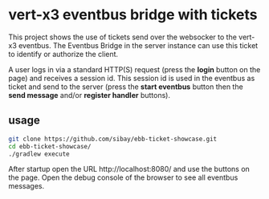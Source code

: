 # vert-x3 eventbus bridge with tickets

This project shows the use of tickets send over the websocker to the vert-x3 eventbus. The Eventbus Bridge in the server instance can use this ticket to identify or authorize the client.

A user logs in via a standard HTTP(S) request (press the __login__ button on the page) and receives a session id. This session id is used in the eventbus as ticket and send to the server (press the __start eventbus__ button then the __send message__ and/or __register handler__ buttons).


## usage

```BASH
git clone https://github.com/sibay/ebb-ticket-showcase.git
cd ebb-ticket-showcase/
./gradlew execute
```

After startup open the URL http://localhost:8080/ and use the buttons on the page. Open the debug console of the browser to see all eventbus messages.


